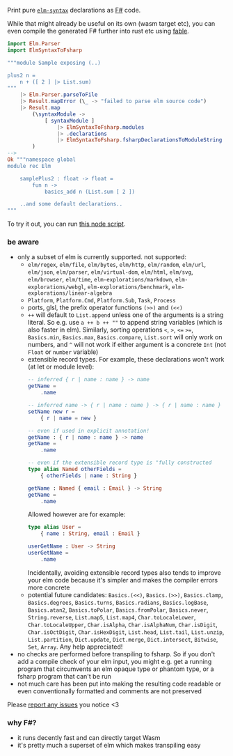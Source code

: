 Print pure [`elm-syntax`](https://dark.elm.dmy.fr/packages/stil4m/elm-syntax/latest/) declarations as
[F#](https://fsharp.org/) code.

While that might already be useful on its own (wasm target etc),
you can even compile the generated F# further into rust etc using [fable](https://fable.io/).

```elm
import Elm.Parser
import ElmSyntaxToFsharp

"""module Sample exposing (..)

plus2 n =
    n + ([ 2 ] |> List.sum)
"""
    |> Elm.Parser.parseToFile
    |> Result.mapError (\_ -> "failed to parse elm source code")
    |> Result.map
        (\syntaxModule ->
            [ syntaxModule ]
                |> ElmSyntaxToFsharp.modules
                |> .declarations
                |> ElmSyntaxToFsharp.fsharpDeclarationsToModuleString
        )
-->
Ok """namespace global
module rec Elm

    samplePlus2 : float -> float =
        fun n ->
            basics_add n (List.sum [ 2 ])

    ..and some default declarations..
"""
```

To try it out, you can
run [this node script](https://github.com/lue-bird/elm-syntax-to-fsharp/tree/main/node-elm-to-fsharp).

### be aware

-   only a subset of elm is currently supported. not supported:
    -   `elm/regex`, `elm/file`, `elm/bytes`, `elm/http`, `elm/random`, `elm/url`, `elm/json`, `elm/parser`, `elm/virtual-dom`,
        `elm/html`, `elm/svg`, `elm/browser`, `elm/time`, `elm-explorations/markdown`, `elm-explorations/webgl`, `elm-explorations/benchmark`, `elm-explorations/linear-algebra`
    -   `Platform`, `Platform.Cmd`, `Platform.Sub`, `Task`, `Process`
    -   ports, glsl, the prefix operator functions `(>>)` and `(<<)`
    -   `++` will default to `List.append` unless one of the arguments is a string literal. So e.g. use `a ++ b ++ ""` to append string variables (which is also faster in elm).
        Similarly, sorting operations `<`, `>`, `<=` `>=`, `Basics.min`, `Basics.max`, `Basics.compare`, `List.sort` will only work on numbers,
        and `^` will not work if either argument is a concrete `Int` (not `Float` or `number` variable)
    -   extensible record types. For example, these declarations won't work (at let or module level):
        ```elm
        -- inferred { r | name : name } -> name
        getName =
            .name
        
        -- inferred name -> { r | name : name } -> { r | name : name }
        setName new r =
            { r | name = new }
        
        -- even if used in explicit annotation!
        getName : { r | name : name } -> name
        getName =
            .name
        
        -- even if the extensible record type is "fully constructed
        type alias Named otherFields =
            { otherFields | name : String }
        
        getName : Named { email : Email } -> String
        getName =
            .name
        ```
        Allowed however are for example:
        ```elm
        type alias User =
            { name : String, email : Email }
        
        userGetName : User -> String
        userGetName =
            .name
        ```
        Incidentally, avoiding extensible record types
        also tends to improve your elm code because it's simpler and makes the compiler errors more concrete
    -   potential future candidates: `Basics.(<<)`, `Basics.(>>)`, `Basics.clamp`, `Basics.degrees`, `Basics.turns`,
        `Basics.radians`, `Basics.logBase`, `Basics.atan2`, `Basics.toPolar`, `Basics.fromPolar`, `Basics.never`, `String.reverse`, `List.map5`, `List.map4`, `Char.toLocaleLower`, `Char.toLocaleUpper`, `Char.isAlpha`, `Char.isAlphaNum`, `Char.isDigit`, `Char.isOctDigit`, `Char.isHexDigit`, `List.head`, `List.tail`, `List.unzip`, `List.partition`, `Dict.update`, `Dict.merge`, `Dict.intersect`, `Bitwise`, `Set`, `Array`. Any help appreciated!
-   no checks are performed before transpiling to fsharp. So if you don't add a compile check of your elm input,
    you might e.g. get a running program that circumvents an elm opaque type or phantom type, or a fsharp program that can't be run
-   not much care has been put into making the resulting code readable or even conventionally formatted
    and comments are not preserved

Please [report any issues](https://github.com/lue-bird/elm-syntax-format/issues/new) you notice <3

### why F#?
-   it runs decently fast and can directly target Wasm
-   it's pretty much a superset of elm which makes transpiling easy
